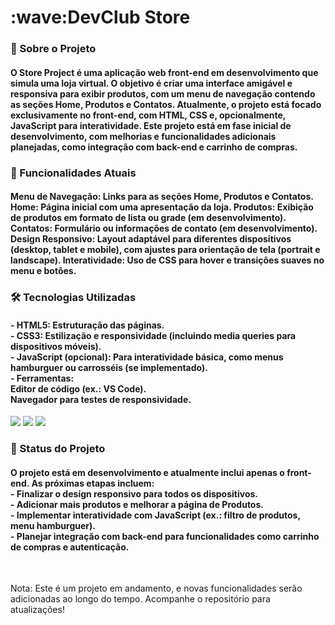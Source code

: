 <h1>:wave:DevClub Store</h1>

<h3>
📖 Sobre o Projeto
</h3>
<h4>O Store Project é uma aplicação web front-end em desenvolvimento que simula uma loja virtual. O objetivo é criar uma interface amigável e responsiva para exibir produtos, com um menu de navegação contendo as seções Home,
  Produtos e Contatos. Atualmente, o projeto está focado exclusivamente no front-end, com HTML, CSS e, opcionalmente, JavaScript para interatividade.
Este projeto está em fase inicial de desenvolvimento, com melhorias e funcionalidades adicionais planejadas, como integração com back-end e carrinho de compras.
</h4>
<h3>🚀 Funcionalidades Atuais</h3>
<h4>Menu de Navegação: Links para as seções Home, Produtos e Contatos.
Home: Página inicial com uma apresentação da loja.
Produtos: Exibição de produtos em formato de lista ou grade (em desenvolvimento).
Contatos: Formulário ou informações de contato (em desenvolvimento).
Design Responsivo: Layout adaptável para diferentes dispositivos (desktop, tablet e mobile), com ajustes para orientação de tela (portrait e landscape).
Interatividade: Uso de CSS para hover e transições suaves no menu e botões.</h4>
<h3>🛠️ Tecnologias Utilizadas</h3>
<h4>
  - HTML5: Estruturação das páginas.<br>
- CSS3: Estilização e responsividade (incluindo media queries para dispositivos móveis).<br>
- JavaScript (opcional): Para interatividade básica, como menus hamburguer ou carrosséis (se implementado).<br>
- Ferramentas:<br>
Editor de código (ex.: VS Code).<br>
Navegador para testes de responsividade.
</h4>
<img src="https://img.shields.io/badge/HTML5-E34F26?style=for-the-badge&logo=html5&logoColor=white">
<img src="https://img.shields.io/badge/CSS3-1572B6?style=for-the-badge&logo=css3&logoColor=white">
<img src="https://img.shields.io/badge/JavaScript-F7DF1E?style=for-the-badge&logo=javascript&logoColor=black">
<h3>
  🌟 Status do Projeto
</h3>
<h4>
  O projeto está em desenvolvimento e atualmente inclui apenas o front-end. As próximas etapas incluem:<br>
- Finalizar o design responsivo para todos os dispositivos.<br>
- Adicionar mais produtos e melhorar a página de Produtos.<br>
- Implementar interatividade com JavaScript (ex.: filtro de produtos, menu hamburguer).<br>
- Planejar integração com back-end para funcionalidades como carrinho de compras e autenticação.<br>
</h4><br>
<p>Nota: Este é um projeto em andamento, e novas funcionalidades serão adicionadas ao longo do tempo. Acompanhe o repositório para atualizações!</p>
